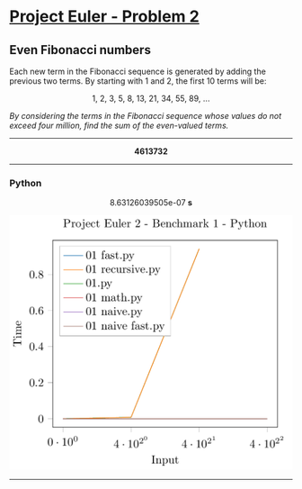 [Project Euler - Problem 2](https://projecteuler.net/problem=2)
======

Even Fibonacci numbers
-----

Each new term in the Fibonacci sequence is generated by adding the previous two
terms. By starting with 1 and 2, the first 10 terms will be:

<p align="center">
    1, 2, 3, 5, 8, 13, 21, 34, 55, 89, ...
</p>

*By considering the terms in the Fibonacci sequence whose values do not exceed
four million, find the sum of the even-valued terms.*

-----

<p align="center">
    <b>4613732</b>
</p>

-----

### Python

<p align="center">
    8.63126039505e-07 <b>s</b>
</p>

<p align="center">
    <img src=Images/PE_002_test_01_python.png/>
</p>

-----
